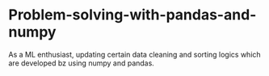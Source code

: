 # Problem-solving-with-pandas-and-numpy
As a ML enthusiast, updating certain data cleaning and sorting logics which are developed bz using numpy and pandas.
